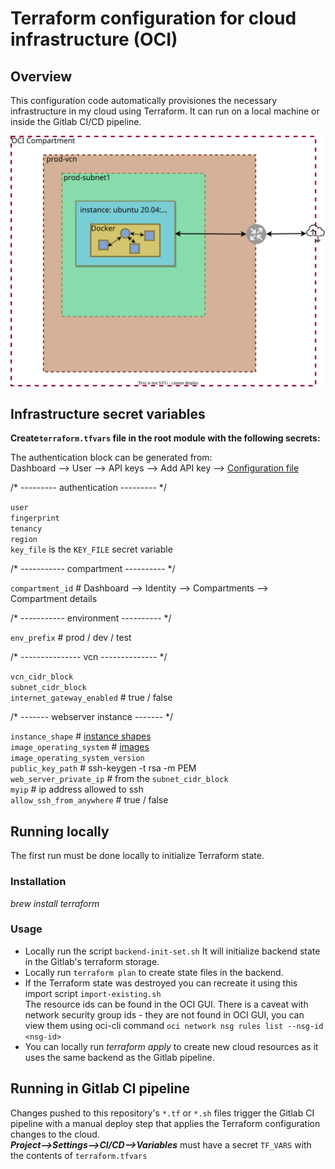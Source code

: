 # Terraform configuration for cloud infrastructure (OCI)

## Overview
This configuration code automatically provisiones the necessary infrastructure in my cloud using Terraform.
It can run on a local machine or inside the Gitlab CI/CD pipeline.


![Diagram of the current cloud infrastructure](./Diagram.drawio.svg "Diagram of the current limited free tier cloud infrastructure")


## Infrastructure secret variables
**Create`terraform.tfvars` file in the root module with the following secrets:**  


The authentication block can be generated from:  
Dashboard --> User --> API keys --> Add API key --> [Configuration file](https://docs.oracle.com/en-us/iaas/Content/API/Concepts/sdkconfig.htm)

/* --------- authentication --------- */

`user`         
`fingerprint`  
`tenancy`  
`region`  
`key_file`  is the `KEY_FILE` secret variable

/* ----------- compartment ---------- */

`compartment_id` # Dashboard --> Identity --> Compartments --> Compartment details  

/* ----------- environment ---------- */

`env_prefix` # prod / dev / test

/* --------------- vcn -------------- */

`vcn_cidr_block`  
`subnet_cidr_block`  
`internet_gateway_enabled` # true / false   

/* ------- webserver instance ------- */

`instance_shape` # [instance shapes](https://docs.oracle.com/en-us/iaas/Content/Compute/References/computeshapes.htm)  
`image_operating_system` # [images](https://docs.oracle.com/en-us/iaas/images/)  
`image_operating_system_version`  
`public_key_path` # ssh-keygen -t rsa -m PEM  
`web_server_private_ip` # from the `subnet_cidr_block`  
`myip` # ip address allowed to ssh  
`allow_ssh_from_anywhere` # true / false  


## Running locally
The first run must be done locally to initialize Terraform state.

### Installation
*brew install terraform*

### Usage
- Locally run the script `backend-init-set.sh` It will initialize backend state in the Gitlab's terraform storage.
- Locally run `terraform plan` to create state files in the backend.
- If the Terraform state was destroyed you can recreate it using this import script `import-existing.sh`  
The resource ids can be found in the OCI GUI.
There is a caveat with network security group ids - they are not found in OCI GUI, you can view them using oci-cli command `oci network nsg rules list --nsg-id <nsg-id>`
- You can locally run *terraform apply* to create new cloud resources as it uses the same backend as the Gitlab pipeline.

## Running in Gitlab CI pipeline
Changes pushed to this repository's `*.tf` or `*.sh` files trigger the Gitlab CI pipeline with a manual deploy step that applies the Terraform configuration changes to the cloud.  
***Project—>Settings—>CI/CD—>Variables*** must have a secret `TF_VARS` with the contents of `terraform.tfvars`